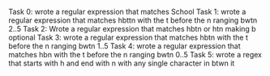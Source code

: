 Task 0: wrote a regular expression that matches School
Task 1: wrote a regular expression that matches hbttn with the t before the n ranging bwtn 2..5
Task 2: Wrote a regular expression that matches hbtn or htn making b optional
Task 3: wrote a regular expression that matches hbtn with the t before the n ranging bwtn 1..5
Task 4: wrote a regular expression that matches hbn with the t before the n ranging bwtn 0..5
Task 5: wrote a regex that starts with h and end with n with any single character in btwn it
